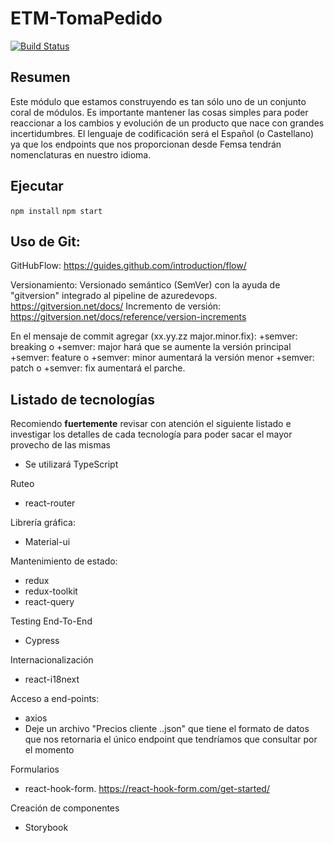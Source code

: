 # ETM-TomaPedido
[![Build Status](https://dev.azure.com/HasarSistemas/ETMOmnichannel/_apis/build/status/TomaPedido?branchName=master)](https://dev.azure.com/HasarSistemas/ETMOmnichannel/_build/latest?definitionId=13&branchName=master)
## Resumen
Este módulo que estamos construyendo es tan sólo uno de un conjunto coral de módulos.
Es importante mantener las cosas simples para poder reaccionar a los cambios y evolución de un producto que nace con grandes incertidumbres.
El lenguaje de codificación será el Español (o Castellano) ya que los endpoints que nos proporcionan desde Femsa tendrán nomenclaturas en nuestro idioma.

## Ejecutar
`npm install`
`npm start` 

## Uso de Git: 
GitHubFlow: https://guides.github.com/introduction/flow/

Versionamiento:
Versionado semántico (SemVer) con la ayuda de "gitversion" integrado al pipeline de azuredevops.
 https://gitversion.net/docs/
 Incremento de versión: https://gitversion.net/docs/reference/version-increments

En el mensaje de commit agregar (xx.yy.zz major.minor.fix): 
+semver: breaking o +semver: major hará que se aumente la versión principal
+semver: feature o +semver: minor aumentará la versión menor 
+semver: patch o +semver: fix aumentará el parche.

## Listado de tecnologías
Recomiendo **fuertemente** revisar con atención el siguiente listado e investigar los detalles de cada tecnología para poder sacar el mayor provecho de las mismas

* Se utilizará TypeScript

Ruteo 
- react-router

Librería gráfica: 
- Material-ui

Mantenimiento de estado:
- redux
- redux-toolkit
- react-query

Testing End-To-End
- Cypress

Internacionalización
- react-i18next

Acceso a end-points:
- axios
- Deje un archivo "Precios cliente ..json" que tiene el formato de datos que nos retornaria el único endpoint que tendríamos que consultar por el momento

Formularios
- react-hook-form. https://react-hook-form.com/get-started/

Creación de componentes
- Storybook


